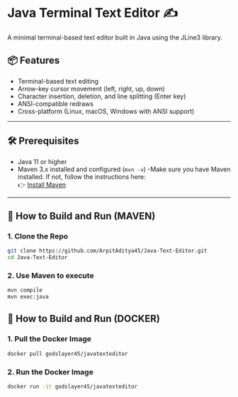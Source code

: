 # Java Terminal Text Editor ✍️

A minimal terminal-based text editor built in Java using the JLine3 library.

## 📦 Features

- Terminal-based text editing
- Arrow-key cursor movement (left, right, up, down)
- Character insertion, deletion, and line splitting (Enter key)
- ANSI-compatible redraws
- Cross-platform (Linux, macOS, Windows with ANSI support)

---

## 🛠 Prerequisites

- Java 11 or higher
- Maven 3.x installed and configured (`mvn -v`)
  -Make sure you have Maven installed. If not, follow the instructions here:  
  👉 [Install Maven](https://maven.apache.org/install.html)

---

## 🚀 How to Build and Run (MAVEN)

### 1. Clone the Repo

```bash
git clone https://github.com/ArpitAditya45/Java-Text-Editor.git
cd Java-Text-Editor
```

### 2. Use Maven to execute

```bash
mvn compile
mvn exec:java
```

## 🚀 How to Build and Run (DOCKER)

### 1. Pull the Docker Image

```bash
docker pull godslayer45/javatexteditor
```

### 2. Run the Docker Image

```bash
docker run -it godslayer45/javatexteditor
```
